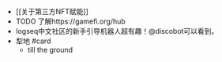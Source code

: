 - [[关于第三方NFT赋能]]
- TODO 了解https://gamefi.org/hub
- logseq中文社区的新手引导机器人超有趣！@discobot可以看到。
- 犁地 #card
	- till the ground
